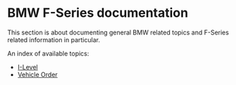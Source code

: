 # BMW F-Series documentation

This section is about documenting general BMW related topics and F-Series related information in particular.

An index of available topics:
* [I-Level](I_Level.md)
* [Vehicle Order](Vehicle_Order.md)
